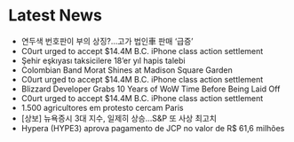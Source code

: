# Latest News
-  연두색 번호판이 부의 상징?…고가 법인車 판매 ‘급증’
-  C0urt urged to accept $14.4M B.C. iPhone class action settlement
-  Şehir eşkıyası taksicilere 18’er yıl hapis talebi
-  Colombian Band Morat Shines at Madison Square Garden
-  C0urt urged to accept $14.4M B.C. iPhone class action settlement
-  Blizzard Developer Grabs 10 Years of WoW Time Before Being Laid Off
-  C0urt urged to accept $14.4M B.C. iPhone class action settlement
-  1.500 agricultores em protesto cercam Paris
-  [상보] 뉴욕증시 3대 지수, 일제히 상승…S&P 또 사상 최고치
-  Hypera (HYPE3) aprova pagamento de JCP no valor de R$ 61,6 milhões
